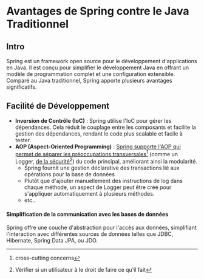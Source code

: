 # Avantages de Spring contre le Java Traditionnel

## Intro

Spring est un framework open source pour le développement d'applications en Java. Il est conçu pour simplifier le développement Java en offrant un modèle de programmation complet et une configuration extensible. Comparé au Java traditionnel, Spring apporte plusieurs avantages significatifs.

## **Facilité de Développement**

* **Inversion de Contrôle (IoC)** : Spring utilise l'IoC pour gérer les dépendances. Cela réduit le couplage entre les composants et facilite la gestion des dépendances, rendant le code plus scalable et facile à tester.
* **AOP (Aspect-Oriented Programming)** : [Spring supporte l'AOP qui permet de séparer les préoccupations transversales](#user-content-fn-1)[^1] (comme un Logger, [de la sécurité](#user-content-fn-2)[^2]) du code principal, améliorant ainsi la modularité.
  * Spring fournit une gestion déclarative des transactions lié aux opérations pour la base de données
  * Plutôt que d'ajouter manuellement des instructions de log dans chaque méthode, un aspect de Logger peut être créé pour s'appliquer automatiquement à plusieurs méthodes.
  * etc..

#### Simplification de la communication avec les bases de données

Spring offre une couche d'abstraction pour l'accès aux données, simplifiant l'interaction avec différentes sources de données telles que JDBC, Hibernate, Spring Data JPA, ou JDO.



[^1]: cross-cutting concerns

[^2]: Vérifier si un utilisateur à le droit de faire ce qu'il fait
